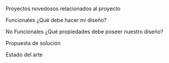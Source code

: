 

Proyectos novedosos relacionados al proyecto

Funcionales ¿Qué debe hacer mi diseño?

No Funcionales ¿Qué propiedades debe poseer nuestro diseño?

Propuesta de solución

Estado del arte
